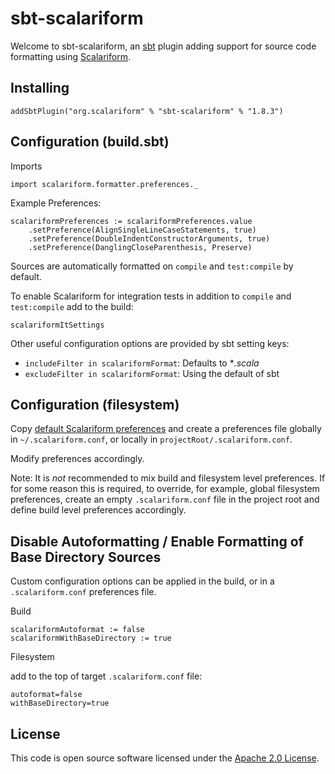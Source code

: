 sbt-scalariform
===============

Welcome to sbt-scalariform, an <a href="https://github.com/sbt/sbt">sbt</a> plugin adding support for source code formatting
using <a href="https://github.com/scala-ide/scalariform">Scalariform</a>.

Installing
--------------------------

```
addSbtPlugin("org.scalariform" % "sbt-scalariform" % "1.8.3")
```

Configuration (build.sbt)
----------------------

Imports
```
import scalariform.formatter.preferences._
```

Example Preferences:

```
scalariformPreferences := scalariformPreferences.value
    .setPreference(AlignSingleLineCaseStatements, true)
    .setPreference(DoubleIndentConstructorArguments, true)
    .setPreference(DanglingCloseParenthesis, Preserve)
```

Sources are automatically formatted on `compile` and `test:compile` by default.

To enable Scalariform for integration tests in addition to `compile` and `test:compile` add to the build:

```
scalariformItSettings
```

Other useful configuration options are provided by sbt setting keys:

- `includeFilter in scalariformFormat`: Defaults to **.scala*
- `excludeFilter in scalariformFormat`: Using the default of sbt

Configuration (filesystem)
----------------------

Copy [default Scalariform preferences](https://github.com/scala-ide/scalariform/blob/master/formatterPreferences.properties)
and create a preferences file globally in `~/.scalariform.conf`, or locally in `projectRoot/.scalariform.conf`.

Modify preferences accordingly.

Note: It is *not* recommended to mix build and filesystem level preferences. If for some reason this is required,
to override, for example, global filesystem preferences, create an empty `.scalariform.conf` file in the project root
and define build level preferences accordingly.


Disable Autoformatting / Enable Formatting of Base Directory Sources
----------------------

Custom configuration options can be applied in the build, or in a `.scalariform.conf` preferences file.

Build

```
scalariformAutoformat := false
scalariformWithBaseDirectory := true
```

Filesystem

add to the top of target `.scalariform.conf` file:
```
autoformat=false
withBaseDirectory=true
```

License
-------

This code is open source software licensed under the <a href="http://www.apache.org/licenses/LICENSE-2.0.html">Apache 2.0 License</a>.
